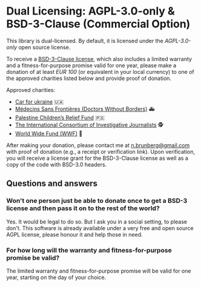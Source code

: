 # Dual Licensing: AGPL-3.0-only & BSD-3-Clause (Commercial Option)

This library is dual-licensed. By default, it is licensed under the *AGPL-3.0-only* open source license.

To receive a [BSD-3-Clause license](https://opensource.org/license/bsd-3-clause), which also includes a limited warranty and a fitness-for-purpose promise valid for one year, please make a donation of at least _EUR 100_ (or equivalent in your local currency) to one of the approved charities listed below and provide proof of donation.

Approved charities:

 - [Car for ukraine](https://car4ukraine.com/) 🇺🇦
 - [Médecins Sans Frontières (Doctors Without Borders)](https://www.msf.org/) 🚑
 - [Palestine Children’s Relief Fund](https://www.pcrf.net/) 🇵🇸
 - [The International Consortium of Investigative Journalists](https://www.icij.org/) 🕵️
 - [World Wide Fund (WWF)](https://www.worldwildlife.org/) 🐼

After making your donation, please contact me at n.brunberg@gmail.com with proof of donation (e.g., a receipt or verification link). Upon verification, you will receive a license grant for the BSD-3-Clause license as well as a copy of the code with BSD-3.0 headers.


## Questions and answers

### Won't one person just be able to donate once to get a BSD-3 license and then pass it on to the rest of the world?

Yes. It would be legal to do so. But I ask you in a social setting, to please don't. This software is already available under a very free and open source AGPL license, please honour it and help those in need.

### For how long will the warranty and fitness-for-purpose promise be valid?

The limited warranty and fitness-for-purpose promise will be valid for one year, starting on the day of your choice.
